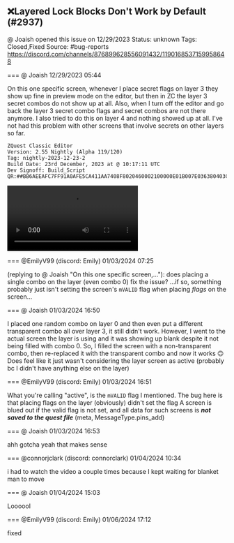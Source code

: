 ## ❌Layered Lock Blocks Don't Work by Default (#2937)
@ Joaish opened this issue on 12/29/2023
Status: unknown
Tags: Closed,Fixed
Source: #bug-reports https://discord.com/channels/876899628556091432/1190168537159958648


=== @ Joaish 12/29/2023 05:44

On this one specific screen, whenever I place secret flags on layer 3 they show up fine in preview mode on the editor, but then in ZC the layer 3 secret combos do not show up at all.  Also, when I turn off the editor and go back the layer 3 secret combo flags and secret combos are not there anymore.  I also tried to do this on layer 4 and nothing showed up at all.  I've not had this problem with other screens that involve secrets on other layers so far.

```
ZQuest Classic Editor
Version: 2.55 Nightly (Alpha 119/120)
Tag: nightly-2023-12-23-2
Build Date: 23rd December, 2023 at @ 10:17:11 UTC
Dev Signoff: Build_Script
QR:##BB6AEEAFC7FF91A0AFE5CA411AA7408F8020460002100000E01B007E036380403C0200000011000010021844C00100000000500023C33D000000000000000000000000000000020000000000000000000980830610080100000000000000000000000000##
```
![image](https://cdn.discordapp.com/attachments/1190168537159958648/1190168958934986863/2023-12-28_23-37-51.mp4?ex=65eaa638&is=65d83138&hm=7148751a06ee5d79ba2dfe5052ea7513cf92a2847b902c14281c5ad751501173&)

=== @EmilyV99 (discord: Emily) 01/03/2024 07:25

(replying to @ Joaish "On this one specific screen,…"): does placing a single combo on the layer (even combo 0) fix the issue?
...if so, something probably just isn't setting the screen's `mVALID` flag when placing *flags* on the screen...

=== @ Joaish 01/03/2024 16:50

I placed one random combo on layer 0 and then even put a different transparent combo all over layer 3, it still didn't work.  However, I went to the actual screen the layer is using and it was showing up blank despite it not being filled with combo 0.  So, I filled the screen with a non-transparent combo, then re-replaced it with the transparent combo and now it works 🙃 Does feel like it just wasn't considering the layer screen as active (probably bc I didn't have anything else on the layer)

=== @EmilyV99 (discord: Emily) 01/03/2024 16:51

What you're calling "active", is the `mVALID` flag I mentioned.
The bug here is that placing flags on the layer (obviously) didn't set the flag
A screen is blued out if the valid flag is not set, and all data for such screens is ***not saved to the quest file***
(meta, MessageType.pins_add) 

=== @ Joaish 01/03/2024 16:53

ahh gotcha yeah that makes sense

=== @connorjclark (discord: connorclark) 01/04/2024 10:34

i had to watch the video a couple times because I kept waiting for blanket man to move

=== @ Joaish 01/04/2024 15:03

Loooool

=== @EmilyV99 (discord: Emily) 01/06/2024 17:12

fixed
